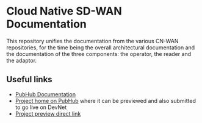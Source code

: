 # Cloud Native SD-WAN Documentation

This repository unifies the documentation from the various CN-WAN repositories,
for the time being the overall architectural documentation and the
documentation of the three components: the operator, the reader and the
adaptor.

## Useful links

- [PubHub Documentation](https://pubhub.cisco.com/preview/579/new/)
- [Project home on PubHub](https://pubhub.cisco.com/detail/2897/) where it can
  be previewed and also submitted to go live on DevNet
- [Project preview direct link](https://testing-developer.cisco.com/pubhub/docs/2849/new/)
